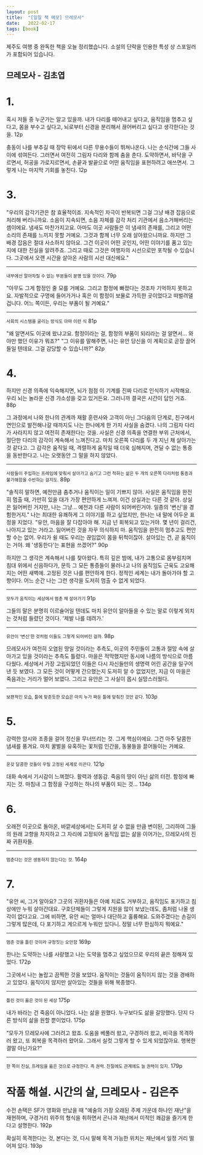 ```yaml
---
layout: post
title:  "[일일 책 메모] 므레모사"
date:   2022-02-17
tags: [book]
---
```

제주도 여행 중 완독한 책을 오늘 정리했습니다.
소설의 단락을 인용한 특성 상 스포일러가 포함되어 있습니다.

## 므레모사 - 김초엽

# 1.
혹시 저들 중 누군가는 알고 있을까. 내가 다리를 떼어내고 싶다고, 움직임을 멈추고 싶다고, 몸을 부수고 싶다고, 뇌로부터 신경을 분리해서 끊어버리고 싶다고 생각한다는 것을.
12p

충동이 나를 부추길 때 장막 뒤에서 다른 무용수들이 뛰쳐나온다. 나는 순식간에 그들 사이에 섞여든다. 그러면서 여전히 그림자 다리와 함께 춤을 춘다. 도약하면서, 바닥을 구르면서, 허공을 가로지르면서, 손끝과 발끝으로 어떤 움직임을 표현하려고 애쓰면서.
그렇게 나는 마지막 기회를 놓친다.
12p

# 3.
"우리의 감각기관은 참 효율적이죠. 지속적인 자극이 반복되면 그걸 그냥 배경 잡음으로 처리해 버리니까요. 소음이 지속되면, 소음 자체를 감각 처리 기관에서 음소거해버리는 셈이에요. 냄새도 마찬가지고요. 아마도 이곳 사람들은 이 냄새의 존재를, 그리고 어떤 소리의 존재를 느끼지 못할 거예요. 그것과 함께 너무 오래 살아왔으니까요. 하지만 그 배경 잡음은 절대 사소하지 않아요. 그건 이곳이 어떤 곳인지, 어떤 이야기를 품고 있는지에 대한 진실을 알려주죠. 그리고 때로 그것은 여행자의 시선으로만 포착될 수 있습니다. 그곳에서 오랜 시간을 살아온 사람의 시선 대신에요."
<hr/>
<small>내부에선 알아차릴 수 없는 부분들이 분명 있을 것이다.</small>
79p

"아무도 그게 함정인 줄 모를 거예요. 그리고 함정에 빠졌다는 것조차 기억하지 못하고요. 자발적으로 구멍에 들어가거나 혹은 이 함정이 보물로 가득한 곳이었다고 떠벌려댈 겁니다. 어느 쪽이든, 우리는 부품이 될 거예요."
<hr/>
<small>사회의 시스템을 굴리는 방식도 아마 이런 식</small>
81p

"왜 알면서도 이곳에 왔냐고요. 함정이라는 걸, 함정의 부품이 되리라는 걸 알면서... 와야만 했던 이유가 뭐죠?"
"그 이유를 말해주면, 나는 유안 당신을 이 계획으로 곧장 끌어들일 텐데요. 그걸 감당할 수 있습니까?"
82p

# 4.
하지만 신경 의족에 익숙해지면, 뇌가 점점 이 기계를 진짜 다리로 인식하기 시작해요. 우리 뇌는 놀라운 신경 가소성을 갖고 있거든요. 그러니까 결국은 시간이 답인 거죠.
88p

그 과정에서 나와 한나의 관계까 재활 훈련사와 고객이 아닌 그다음의 단계로, 친구에서 연인으로 발전해나갈 때까지도 나는 한나에게 한 가지 사실을 숨겼다. 나의 그림자 다리가 사라지지 않고 여전히 존재한다는 것을. 사실은 신경 의족을 연결한 부위 근처에서, 절단한 다리의 감각이 계속해서 느껴진다고. 마치 오른쪽 다리를 두 개 지닌 채 살아가는 것 같다고. 그 감각은 움직일 때, 격렬하게 움직일 때 더욱 심해지며, 견딜 수 없는 통증을 동반한다고. 나는 오랫동안 그 말을 하지 않았다.
<hr/>
<small>사람들이 주입하는 프레임에 맞춰서 살아가고 숨기고 그런 척하는 삶은 두 개의 오른쪽 다리처럼 통증과 불가해함을 수반하는 걸지도.</small>
89p

"솔직히 말하면, 예전만큼 춤추거나 움직이는 일이 기쁘지 않아. 사실은 움직임을 완전히 멈출 때, 가만히 있을 대가 가장 편안하게 느껴져. 이건 상실과는 다른 것 같아. 상실은 잃어버린 거지만, 나는 그냥... 예전과 다른 사람이 되어버린거야. 일종의 '변신'을 경험한거지."
나는 최대한 유쾌하게 그 이야기를 하고 싶었지만, 한나는 내 말에 어두운 표정을 지었다.
"유안, 마음을 잘 다잡아야 해. 지금 넌 회복되고 있는거야. 몇 년이 걸리건, 나아지고 있는 거라고. 잃어버린 것을 자꾸 의식하지 마. 움직임을 완전히 멈추고도 편안할 수는 없어. 우리가 쉴 때도 우리는 끊임없이 몸을 뒤척이잖아. 살아있는 건, 곧 움직이는 거야. 왜 '생동한다'는 표현을 쓰겠어?"
90p

하지만 그 생각은 계속해서 나를 찾아왔다. 특히 깊은 밤에, 내가 고통으로 몸부림치며 침대 위에서 신음하다가, 문득 그 모든 통증들이 물러나고 나의 움직임도 근육도 고요해지는 어떤 새벽에.
고정된 것은 나를 편안하게 한다.
정적인 세계는 내가 돌아가야 할 고향이다.
어느 순간 나는 그런 생각을 도저히 멈출 수 없게 되었다.
<hr/>
<small>모두가 움직이는 세상에서 멈춘 채 살아가기</small>
91p

그들의 말은 분명히 이르슐어일 텐데도 마치 유안이 알아들을 수 있는 말로 이렇게 외치는 것처럼 들렸던 것이다.
'제발 나를 데려가.'
<hr/>
<small>유안이 '변신'한 것처럼 이들도 그렇게 되어버린 걸까.</small>
98p

므레모사가 여전히 오염된 땅일 것이라는 추측도, 이곳의 주민들이 고통과 절망 속에 살아가고 있을 것이라는 추측도 틀렸다. 마을은 적막했지만 동시에 나름의 방식으로 아름다웠다. 세상에서 가장 고립되었던 이들은 다시 자신들만의 생명력 어린 공간을 일구어낸 듯 보였다. 그 모든 것이 어떻게 간으했는지 도저히 알 수 없었지만, 지금 이 마을은 죽음과는 거리가 멀어 보였다.
그리고 유안은 그 사실이 몹시 실망스러웠다.
<hr/>
<small>보편적인 모습, 틀에 맞춘듯한 모습은 마치 누가 짜둔 틀에 맞춰진 것만 같다.</small>
103p

# 5.
강력한 암시와 조종을 걸어 정신을 무너뜨리는 것. 그게 핵심이에요. 그건 아주 달콤한 냄새를 풍겨요. 마치 꿀벌을 유혹하는 꽃처럼 인간을, 동물들을 끌어들이는 거예요.
<hr/>
<small>온갖 달콤한 것들이 우릴 고정된 세계로 이끈다.</small>
121p

대화 속에서 기시감이 느껴졌다. 활력과 생동감. 죽음의 땅이 아닌 삶의 터전. 함정에 빠지는 것. 마침내 그 함정을 구성하는 하나의 부품이 되는 것...
134p

# 6.
오래전 이곳으로 돌아온, 바깥세상에서는 도저히 살 수 없을 만큼 변이된, 그리하여 그들의 원래 고향을 차지하고 그 자리에 고정되어 움직임 없는 삶을 이어가는, 므레모사의 진짜 귀환자들.
<hr/>
<small>멈춘다는 것은 생동하지 않는다는 것.</small>
164p

# 7.
"유안 씨, 그거 알아요? 그곳의 귀환자들은 아예 치료도 거부하고, 움직임도 포기하고 침상에만 누워 살아간대요. 구호단체들이 그렇게 지원을 많이 보냈는데도, 좀처럼 나올 생각이 없다고요. 그에 비하면, 유안 씨는 얼마나 대단하고 훌륭해요. 도와주겠다는 손길이 그렇게 많은데, 다 포기하고 게으르게 누워만 있다니. 정말 너무 한심하지 뭐예요."
<hr/>
<small>멈춘 것을 틀린 것이라 규정짓는 오만함</small>
169p

한나는 도약하는 나를 사랑했고 나는 도약을 멈추고 싶었으므로 우리의 끝은 정해져 있었다.
172p

그곳에서 나는 놀랍고 끔찍한 것을 보았다. 움직이는 것들이 움직이지 않는 것을 경배하고 있었다. 움직이지 않지만 살아있는 것들을 위해 복종했다.
<hr/>
<small>틀린 것이 옳은 것이 된 세상</small>
175p

내가 바라는 건 죽음이 아니었다. 나는 삶을 원했다. 누구보다도 삶을 갈망했다. 단지 다른 방식의 삶을 원할 뿐이었다.
175p

"모두가 므레모사에 그러려고 왔죠. 도움을 베풀러 왔고, 구경하러 왔고, 비극을 목격하러 왔고, 또 회복을 목격하러 왔어요. 그래서 실컷 그렇게 할 수 있게 되었잖아요. 행복한 결말 아닌가요?"
<hr/>
<small>한 쪽이 진실, 프레임을 옳은 것으로 규정한다. 즉 권력. 친절에도 관계에도 늘 권력이 있지.</small>
179p

# 작품 해설. 시간의 살, 므레모사 - 김은주
수전 손택은 SF가 영화와 만났을 때 "예술의 가장 오래된 주제 가운데 하나인 재난"을 재현하며, 구경거리 위주의 형식을 취하면서 곤나과 재난에서 미적인 쾌감을 즐기게 한다고 설명한다.
192p

확실히 목격한다는 것, 본다는 것, 다시 말해 목격 가능한 위치는 재난에서 일정 거리 떨어져 있다.
193p

